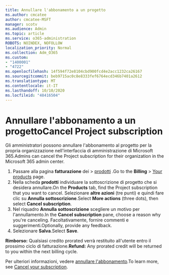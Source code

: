 ```yaml
---
title: Annullare l'abbonamento a un progetto
ms.author: cmcatee
author: cmcatee-MSFT
manager: scotv
ms.audience: Admin
ms.topic: article
ms.service: o365-administration
ROBOTS: NOINDEX, NOFOLLOW
localization_priority: Normal
ms.collection: Adm_O365
ms.custom:
- "1400001"
- "4722"
ms.openlocfilehash: 14f594f72e8104cbd900fcd4e2acc1232ca26167
ms.sourcegitcommit: beb9715ac0c8e8333fef6764ecd346b7401a2612
ms.translationtype: MT
ms.contentlocale: it-IT
ms.lasthandoff: 10/10/2020
ms.locfileid: "48416504"
---
```

# <a name="cancel-project-subscription"></a><span data-ttu-id="946f6-102">Annullare l'abbonamento a un progetto</span><span class="sxs-lookup"><span data-stu-id="946f6-102">Cancel Project subscription</span></span>

<span data-ttu-id="946f6-103">Gli amministratori possono annullare l'abbonamento al progetto per la propria organizzazione nell'interfaccia di amministrazione di Microsoft 365.</span><span class="sxs-lookup"><span data-stu-id="946f6-103">Admins can cancel the Project subscription for their organization in the Microsoft 365 admin center.</span></span>

1. <span data-ttu-id="946f6-104">Passare alla pagina **fatturazione** dei \> [prodotti](https://go.microsoft.com/fwlink/p/?linkid=842054) .</span><span class="sxs-lookup"><span data-stu-id="946f6-104">Go to the **Billing** \> [Your products](https://go.microsoft.com/fwlink/p/?linkid=842054) page.</span></span>
2. <span data-ttu-id="946f6-105">Nella scheda **prodotti** individuare la sottoscrizione di progetto che si desidera annullare.</span><span class="sxs-lookup"><span data-stu-id="946f6-105">On the **Products** tab, find the Project subscription that you want to cancel.</span></span> <span data-ttu-id="946f6-106">Selezionare **altre azioni** (tre punti) e quindi fare clic su **Annulla sottoscrizione**.</span><span class="sxs-lookup"><span data-stu-id="946f6-106">Select **More actions** (three dots), then select **Cancel subscription**.</span></span>
3. <span data-ttu-id="946f6-107">Nel riquadro **Annulla sottoscrizione** scegliere un motivo per l'annullamento.</span><span class="sxs-lookup"><span data-stu-id="946f6-107">In the **Cancel subscription** pane, choose a reason why you're canceling.</span></span> <span data-ttu-id="946f6-108">Facoltativamente, fornire commenti e suggerimenti.</span><span class="sxs-lookup"><span data-stu-id="946f6-108">Optionally, provide any feedback.</span></span>
4. <span data-ttu-id="946f6-109">Selezionare **Salva**.</span><span class="sxs-lookup"><span data-stu-id="946f6-109">Select **Save**.</span></span>

<span data-ttu-id="946f6-110">**Rimborso:** Qualsiasi credito prorated verrà restituito all'utente entro il prossimo ciclo di fatturazione.</span><span class="sxs-lookup"><span data-stu-id="946f6-110">**Refund:** Any prorated credit will be returned to you within the next billing cycle.</span></span>

<span data-ttu-id="946f6-111">Per ulteriori informazioni, vedere [annullare l'abbonamento](https://docs.microsoft.com/microsoft-365/commerce/subscriptions/cancel-your-subscription).</span><span class="sxs-lookup"><span data-stu-id="946f6-111">To learn more, see [Cancel your subscription](https://docs.microsoft.com/microsoft-365/commerce/subscriptions/cancel-your-subscription).</span></span>